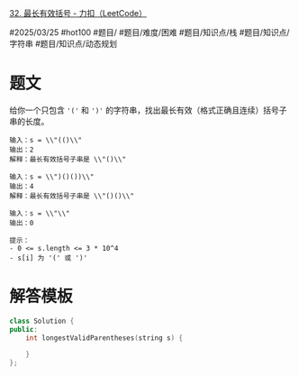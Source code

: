 [32. 最长有效括号 - 力扣（LeetCode）](https://leetcode.cn/problems/longest-valid-parentheses/description/?envType=study-plan-v2&envId=top-100-liked)

#2025/03/25 #hot100 #题目/ #题目/难度/困难 #题目/知识点/栈 #题目/知识点/字符串 #题目/知识点/动态规划

# 题文

给你一个只包含 `'('` 和 `')'` 的字符串，找出最长有效（格式正确且连续）括号子串的长度。

```
输入：s = \\"(()\\"
输出：2
解释：最长有效括号子串是 \\"()\\"
```
```
输入：s = \\")()())\\"
输出：4
解释：最长有效括号子串是 \\"()()\\"
```
```
输入：s = \\"\\"
输出：0
```
```
提示：
- 0 <= s.length <= 3 * 10^4
- s[i] 为 '(' 或 ')'
```

# 解答模板

```cpp
class Solution {
public:
    int longestValidParentheses(string s) {
            
    }
};
```

